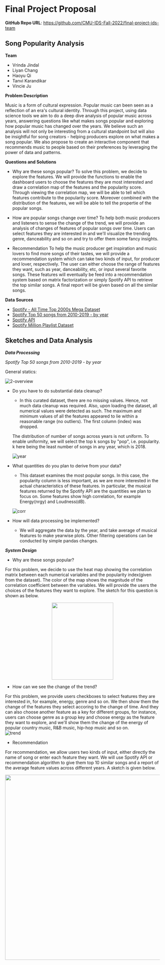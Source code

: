 # Final Project Proposal

**GitHub Repo URL**: https://github.com/CMU-IDS-Fall-2022/final-project-ids-team

## Song Popularity Analysis

**Team** 
* Vrinda Jindal
* Liyan Chang
* Haoyu Qi
* Tanvi Karandikar
* Vincie Ju

**Problem Description**

Music is a form of cultural expression. Popular music can been seen as a reflection of an era's cultural identity. Through this project, using data science tools we aim to do a deep dive analysis of popular music across years, answering questions like what makes songs popular and exploring how popular music has changed over the years. We believe such an analysis will not only be interesting from a cultural standpoint but will also be insightful for song creators - helping producers explore on what makes a song popular. We also propose to create an interactive component that recommends music to people based on their preferences by leveraging the power of data and patterns.


**Questions and Solutions**
- Why are these songs popular?
To solve this problem, we decide to explore the features. We will provide the functions to enable the dashboard users to choose the features they are most interested and draw a correlation map of the features and the popularity score. Through viewing the correlation map, we will be able to tell which features contribute to the popularity score. Moreover combined with the distribution of the features, we will be able to tell the propertie of the popular songs.

- How are popular songs change over time?
To help both music producers and listeners to sense the change of the trend, we will provide an analysis of changes of features of popular songs over time. Users can select features they are interested in and we'll visualize the trending genre, danceability and so on and try to offer them some fancy insights.

- Recommendation
To help the music producer get inspiration and music lovers to find more songs of their tastes, we will provide a recommendation system which can take two kinds of input, for producer and lover, respectively. The user can either choose the range of features they want, such as year, danceability, etc, or input several favorite songs. These features will eventually be feed into a recommendation system based on matrix factorization or simply Spotify API to retrieve the top similar songs. A final report will be given based on all the similar songs.  

**Data Sources**
- [Spotify - All Time Top 2000s Mega Dataset](https://www.kaggle.com/datasets/iamsumat/spotify-top-2000s-mega-dataset)
- [Spotify Top 50 songs from 2010-2019 - by year](https://www.kaggle.com/datasets/leonardopena/top-spotify-songs-from-20102019-by-year)
- [Spotify API](https://developer.spotify.com/documentation/web-api/)
- [Spotify Million Playlist Dataset](https://www.aicrowd.com/challenges/spotify-million-playlist-dataset-challenge)


## Sketches and Data Analysis

***Data Processing***

*Spotify Top 50 songs from 2010-2019 - by year*

General statics:
    
![2-overview](./images/eda-2/overview.png)

* Do you have to do substantial data cleanup? 
    - In this curated dataset, there are no missing values. Hence, not much data cleanup was required. Also, upon loading the dataset, all numerical values were detected as such. The maximum and minimum values of all the features appeared to lie within a reasonable range (no outliers). The first column (index) was dropped. 

    The distribution of number of songs across years is not uniform. To enable uniformity, we will select the top k songs by "pop", i.e. popularity. k here being the least number of songs in any year, which is 2018.

    ![year](./images/eda-2/year.png)


* What quantities do you plan to derive from your data? 
    - This dataset examines the most popular songs. In this case, the popularity column is less important, as we are more interested in the actual characteristics of these features. In particular, the musical features returned by the Spotify API are the quantities we plan to focus on. Some features show high correlation, for example Energy(nrgy) and Loudness(dB).

    ![corr](./images/eda-2/pearsons_2.png)

* How will data processing be implemented?  
    - We will aggregate the data by the year, and take average of musical features to make yearwise plots. Other filtering operations can be conducted by simple pandas changes.

***System Design***

- Why are these songs popular?  
  
For this problem, we decide to use the heat map showing the correlation matrix between each numerical variables and the popularity index(given from the dataset). The color of the map shows the magnitude of the correlation coefficient between the variables. We will provide the users the choices of the features they want to explore. The sketch for this question is shown as below.

 <div align=center><img width="200" height="250" src="https://github.com/CMU-IDS-Fall-2022/final-project-ids-team/blob/main/images/sketch1.jpeg"/></div>
 
 - How can we see the change of the trend?  
 
 For this problem, we provide users checkboxes to select features they are interested in, for example, energy, genre and so on. We then show them the change of the features they select accoring to the change of time. And they can also choose another feature as a key for different groups, for instance, users can choose genre as a group key and choose energy as the feature they want to explore, and we'll show them the change of the energy of popular country music, R&B music, hip-hop music and so on.  
 ![trend](./images/trend.jpg)
 
 - Recommendation

For recommendation, we allow users two kinds of input, either directly the name of song or enter each feature they want. We will use Spotify API or recommendation algorithm to give them top 10 similar songs and a report of the average feature values across different years. A sketch is given below.

 <div align=center><img width="800" height="600" src="https://github.com/CMU-IDS-Fall-2022/final-project-ids-team/blob/main/images/IDSSketch.png"/></div>
 
 
